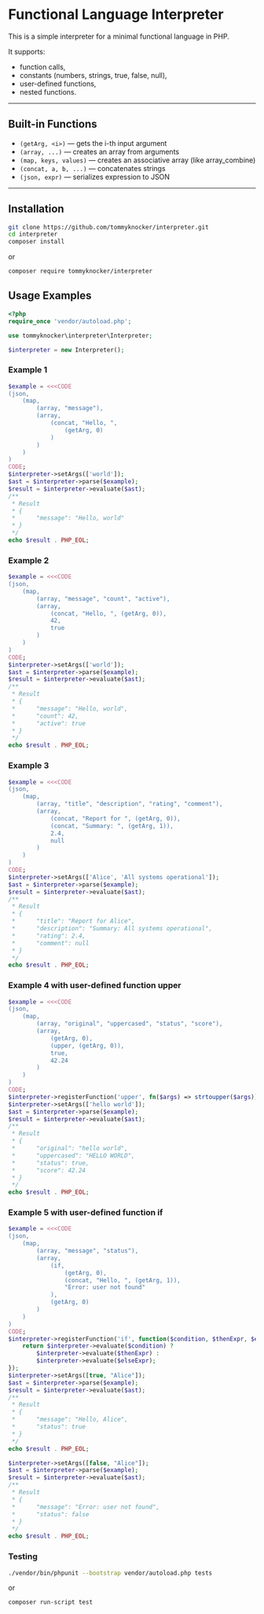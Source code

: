 # Functional Language Interpreter

This is a simple interpreter for a minimal functional language in PHP.  

It supports:
- function calls,
- constants (numbers, strings, true, false, null),
- user-defined functions,
- nested functions.

---

## Built-in Functions

- `(getArg, <i>)` — gets the i-th input argument
- `(array, ...)` — creates an array from arguments
- `(map, keys, values)` — creates an associative array (like array_combine)
- `(concat, a, b, ...)` — concatenates strings
- `(json, expr)` — serializes expression to JSON

---

## Installation

```bash
git clone https://github.com/tommyknocker/interpreter.git
cd interpreter
composer install
```
or

```bash
composer require tommyknocker/interpreter
```

## Usage Examples

```php
<?php
require_once 'vendor/autoload.php';

use tommyknocker\interpreter\Interpreter;

$interpreter = new Interpreter();
```

### Example 1
```php
$example = <<<CODE
(json,
    (map,
        (array, "message"),
        (array,
            (concat, "Hello, ",
                (getArg, 0)
            )
        )
    )
)
CODE;
$interpreter->setArgs(['world']);
$ast = $interpreter->parse($example);
$result = $interpreter->evaluate($ast);
/**
 * Result
 * {
 *      "message": "Hello, world"
 * }
 */
echo $result . PHP_EOL;
```

### Example 2
```php
$example = <<<CODE
(json,
    (map,
        (array, "message", "count", "active"),
        (array,
            (concat, "Hello, ", (getArg, 0)),
            42,
            true
        )
    )
)
CODE;
$interpreter->setArgs(['world']);
$ast = $interpreter->parse($example);
$result = $interpreter->evaluate($ast);
/**
 * Result
 * {
 *      "message": "Hello, world",
 *      "count": 42,
 *      "active": true
 * }
 */
echo $result . PHP_EOL;
```

### Example 3
```php
$example = <<<CODE
(json,
    (map,
        (array, "title", "description", "rating", "comment"),
        (array,
            (concat, "Report for ", (getArg, 0)),
            (concat, "Summary: ", (getArg, 1)),
            2.4,
            null
        )
    )
)
CODE;
$interpreter->setArgs(['Alice', 'All systems operational']);
$ast = $interpreter->parse($example);
$result = $interpreter->evaluate($ast);
/**
 * Result
 * {
 *      "title": "Report for Alice",
 *      "description": "Summary: All systems operational",
 *      "rating": 2.4,
 *      "comment": null
 * }
 */
echo $result . PHP_EOL;
```

### Example 4 with user-defined function upper
```php
$example = <<<CODE
(json,
    (map,
        (array, "original", "uppercased", "status", "score"),
        (array,
            (getArg, 0),
            (upper, (getArg, 0)),
            true,
            42.24
        )
    )
)
CODE;
$interpreter->registerFunction('upper', fn($args) => strtoupper($args));
$interpreter->setArgs(['hello world']);
$ast = $interpreter->parse($example);
$result = $interpreter->evaluate($ast);
/**
 * Result
 * {
 *      "original": "hello world",
 *      "uppercased": "HELLO WORLD",
 *      "status": true,
 *      "score": 42.24
 * }
 */
echo $result . PHP_EOL;
```

### Example 5 with user-defined function if
```php
$example = <<<CODE
(json,
    (map,
        (array, "message", "status"),
        (array,
            (if,
                (getArg, 0),
                (concat, "Hello, ", (getArg, 1)),
                "Error: user not found"
            ),
            (getArg, 0)
        )
    )
)
CODE;
$interpreter->registerFunction('if', function($condition, $thenExpr, $elseExpr) use ($interpreter) {
    return $interpreter->evaluate($condition) ?
        $interpreter->evaluate($thenExpr) :
        $interpreter->evaluate($elseExpr);
});
$interpreter->setArgs([true, "Alice"]);
$ast = $interpreter->parse($example);
$result = $interpreter->evaluate($ast);
/**
 * Result
 * {
 *      "message": "Hello, Alice",
 *      "status": true
 * }
 */
echo $result . PHP_EOL;

$interpreter->setArgs([false, "Alice"]);
$ast = $interpreter->parse($example);
$result = $interpreter->evaluate($ast);
/**
 * Result
 * {
 *      "message": "Error: user not found",
 *      "status": false
 * }
 */
echo $result . PHP_EOL;
```

### Testing

```bash
./vendor/bin/phpunit --bootstrap vendor/autoload.php tests
```
or
```bash
composer run-script test
```